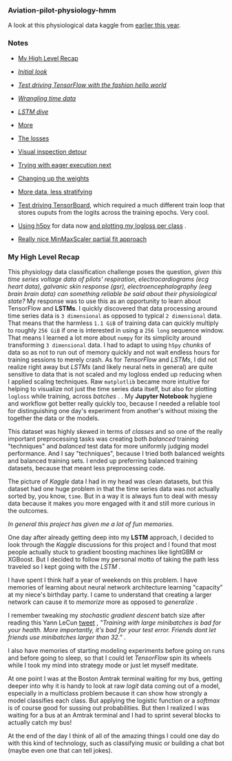 ### Aviation-pilot-physiology-hmm
A look at this physiological data kaggle from [earlier this year](https://www.kaggle.com/c/reducing-commercial-aviation-fatalities/data).

### Notes
- [My High Level Recap](#my-high-level-recap)
- [_Initial look_](https://github.com/namoopsoo/aviation-pilot-physiology-hmm/blob/master/notes/2019-05-10-initial-look.md)
- [_Test driving TensorFlow with the fashion hello world_](https://github.com/namoopsoo/aviation-pilot-physiology-hmm/blob/master/notes/2019-05-13--keras-hello-world-fashion.ipynb)
- [_Wrangling time data_](https://github.com/namoopsoo/aviation-pilot-physiology-hmm/blob/master/notes/2019-05-14-wrangling-time-data.md)
- [_LSTM dive_](https://github.com/namoopsoo/aviation-pilot-physiology-hmm/blob/master/notes/2019-05-15--lstm%3F.md)
- [More](https://github.com/namoopsoo/aviation-pilot-physiology-hmm/blob/master/notes/2019-05-17--what%3F.md)
- [The losses](https://github.com/namoopsoo/aviation-pilot-physiology-hmm/blob/master/notes/2019-05-18.md)
- [Visual inspection detour](https://github.com/namoopsoo/aviation-pilot-physiology-hmm/blob/master/notes/2019-06-08-visually-inspect-generated-sequences.md)
- [Trying with eager execution next](https://github.com/namoopsoo/aviation-pilot-physiology-hmm/blob/master/notes/2019-06-09--hmm-try-eager.md)
- [Changing up the weights](https://github.com/namoopsoo/aviation-pilot-physiology-hmm/blob/master/notes/2019-06-15--more-eager.md)
- [More data, less stratifying](https://github.com/namoopsoo/aviation-pilot-physiology-hmm/blob/master/notes/2019-06-16--today.md.ipynb)

- [Test driving TensorBoard](https://github.com/namoopsoo/aviation-pilot-physiology-hmm/blob/master/notes/2019-08-10-c-again.ipynb), which required a much different train loop that stores ouputs from the logits across the training epochs. Very cool.
- [Using h5py](https://github.com/namoopsoo/aviation-pilot-physiology-hmm/blob/master/notes/2019-12-01-batch-train.md) for data now [and plotting my logloss per class](https://github.com/namoopsoo/aviation-pilot-physiology-hmm/blob/master/notes/2019-12-08-.md) .
- [Really nice MinMaxScaler partial fit approach](https://github.com/namoopsoo/aviation-pilot-physiology-hmm/blob/master/notes/2019-12-21--update.md)


### My High Level Recap
This physiology data classification challenge poses the question, _given this time series voltage data of pilots' respiration, electrocardiograms (ecg heart data), galvanic skin response (gsr), electroencephalography (eeg brain brain data)  can something reliable be said about their physiological state?_ My response was to use this as an opportunity to learn about TensorFlow and **LSTMs**. I quickly discovered that data processing around time series data is `3 dimensional` as opposed to typical `2 dimensional` data. That means that the harmless `1.1 GiB` of training data can quickly multiply to roughly `256 GiB` if one is interested in using a `256 long` sequence window. That means I learned a lot more about `numpy` for its simplicity around transforming `3 dimensional` data.  I had to adapt to using `h5py` *chunks* of data so as not to run out of memory quickly and not wait endless hours for training sessions to merely crash. As for  *TensorFlow* and *LSTMs*, I did not realize right away but *LSTMs* (and likely neural nets in general) are quite sensitive to data that is not scaled and my logloss ended up reducing when I applied scaling techniques. Raw `matplotlib` became more intuitive for helping to visualize not just the time series data itself, but also for plotting  `logloss` while training, across *batches* . . My **Jupyter Notebook** hygiene and workflow got better really quickly too, because I needed a reliable tool for distinguishing one day's experiment from another's without mixing the  together the data or the models.

This dataset was highly skewed in terms of *classes* and so one of the really important preprocessing tasks was creating both *balanced* training "techniques" and *balanced* test data for more uniformly judging model performance. And I say "techniques", because I tried both balanced weights and balanced training sets. I ended up preferring balanced training datasets, because that meant less preprocessing code.

The picture of *Kaggle* data I had in my head was clean datasets, but this dataset had one huge problem in that the time series data was not actually sorted by, you know, `time`. But in a way it is always fun to deal with messy data because it makes you more engaged with it and still more curious in the outcomes.

*In general this project has given me a lot of fun memories.*

One day after already getting deep into my **LSTM** approach, I decided to look through the *Kaggle* discussions for this project and I found that most people actually stuck to gradient boosting machines like lightGBM or XGBoost. But I decided to follow my personal motto of taking the path less traveled so I kept going with the *LSTM* .

I have spent I think half a year of weekends on this problem. I have memories of learning about neural network architecture learning "capacity"  at my niece's birthday party. I came to understand that creating a larger network can cause it to *memorize* more as opposed to *generalize* .

I remember tweaking my *stochastic gradient descent* batch size after reading this Yann LeCun [tweet](https://mobile.twitter.com/ylecun/status/989610208497360896) , *"Training with large minibatches is bad for your health. More importantly, it's bad for your test error. Friends dont let friends use minibatches larger than 32."*  .

I also have memories of starting modeling experiments before going on runs and before going to sleep, so that I could let *TensorFlow* spin its wheels while I took my mind into strategy mode or just let myself meditate.

At one point I was at the Boston Amtrak terminal waiting for my bus, getting deeper into why it is handy to look at raw *logit* data coming out of a model, especially in a multiclass problem because it can show how strongly a model classifies each class. But applying the logistic function or a *softmax* is of course good for sussing out probabilities. But then I realized I was waiting for a bus at an Amtrak terminal and I had to sprint several blocks to actually catch my bus!

At the end of the day I think of all of the amazing things I could one day do with this kind of technology, such as classifying music or building a chat bot (maybe even one that can tell jokes).

